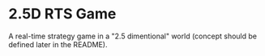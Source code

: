 # 2.5D RTS Game

A real-time strategy game in a "2.5 dimentional" world (concept should be defined later in the README). 
